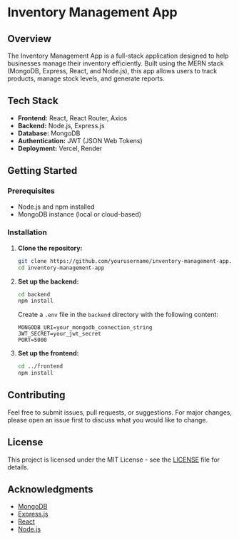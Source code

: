 # Inventory Management App

## Overview

The Inventory Management App is a full-stack application designed to help businesses manage their inventory efficiently. Built using the MERN stack (MongoDB, Express, React, and Node.js), this app allows users to track products, manage stock levels, and generate reports.

## Tech Stack

- **Frontend:** React, React Router, Axios
- **Backend:** Node.js, Express.js
- **Database:** MongoDB
- **Authentication:** JWT (JSON Web Tokens)
- **Deployment:** Vercel, Render

## Getting Started

### Prerequisites

- Node.js and npm installed
- MongoDB instance (local or cloud-based)

### Installation

1. **Clone the repository:**

    ```bash
    git clone https://github.com/yourusername/inventory-management-app.git
    cd inventory-management-app
    ```

2. **Set up the backend:**

    ```bash
    cd backend
    npm install
    ```

    Create a `.env` file in the `backend` directory with the following content:

    ```env
    MONGODB_URI=your_mongodb_connection_string
    JWT_SECRET=your_jwt_secret
    PORT=5000
    ```

3. **Set up the frontend:**

    ```bash
    cd ../frontend
    npm install
    ```

## Contributing

Feel free to submit issues, pull requests, or suggestions. For major changes, please open an issue first to discuss what you would like to change.

## License

This project is licensed under the MIT License - see the [LICENSE](LICENSE) file for details.

## Acknowledgments

- [MongoDB](https://www.mongodb.com/)
- [Express.js](https://expressjs.com/)
- [React](https://reactjs.org/)
- [Node.js](https://nodejs.org/)

